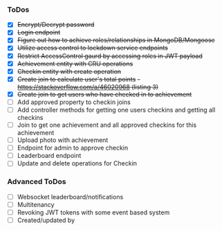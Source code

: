 ### ToDos
- [x] ~~Encrypt/Decrypt password~~
- [x] ~~Login endpoint~~
- [x] ~~Figure out how to achieve roles/relationships in MongoDB/Mongoose~~
- [x] ~~Utilize access control to lockdown service endpoints~~
- [x] ~~Restrict AccessControl gaurd by accessing roles in JWT payload~~
- [x] ~~Achievement entity with CRU operations~~
- [x] ~~Checkin entity with create operation~~
- [x] ~~Create join to calculate user's total points~~
    ~~- https://stackoverflow.com/a/46020968 (listing 3)~~
- [x] ~~Create join to get users who have checked in to achievement~~
- [ ] Add approved property to checkin joins
- [ ] Add controller methods for getting one users checkins and getting all checkins
- [ ] Join to get one achievement and all approved checkins for this achievement
- [ ] Upload photo with achievement
- [ ] Endpoint for admin to approve checkin
- [ ] Leaderboard endpoint
- [ ] Update and delete operations for Checkin

### Advanced ToDos
- [ ] Websocket leaderboard/notifications
- [ ] Multitenancy
- [ ] Revoking JWT tokens with some event based system
- [ ] Created/updated by